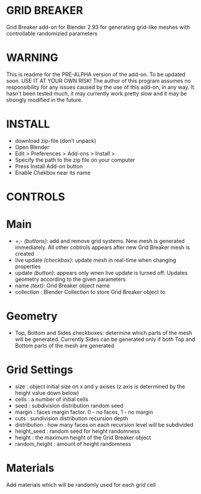 # GRID BREAKER
Grid Breaker add-on for Blender 2.93 for generating grid-like meshes with controllable randomizied parameters

# WARNING
This is readme for the PRE-ALPHA version of the add-on. To be updated soon.
USE IT AT YOUR OWN RISK! The author of this program assumes no responsibility for any issues caused by the use of this add-on, in any way. It hasn't been tested much, it may currently work pretty slow and it may be strongly modified in the future.

# INSTALL
* download zip-file (don't unpack)
* Open Blender
* Edit > Preferences > Add-ons > Install >
* Specify the path to the zip file on your computer
* Press Install Add-on button
* Enable Chekbox near its name

# CONTROLS
# Main
* +,- *(buttons)*: add and remove grid systems. New mesh is generated immediately. All other cobtrols appears after new Grid Breaker mesh is created
* live update *(checkbox)*: update mesh in real-time when changing properties
* update *(button)*: appears only wnen live update is turned off. Updates geometry according to the given parameters 
* name *(text)*: Grid Breaker object name
* collection : Blender Collection to store Grid Breaker object to
# Geometry
* Top, Bottom and Sides checkboxes: determine which parts of the mesh will be generated. Currently Sides can be generated only if both Top and Bottom parts of the mesh are generated
# Grid Settings
* size : object initial size on x and y axises (z axis is determined by the height value down below)
* cells : a number of initial cells
* seed : subdivision distribution random seed
* margin : faces margin factor. 0 - no faces, 1 - no margin
* cuts : sundivision distribution recursion depth
* distribution : how many faces on each recursion level will be subdivided
* height_seed : random seed for height randomness
* height : the maximum height of the Grid Breaker object
* random_height : amount of height randomness
# Materials
Add materials which will be randomly used for each grid cell
